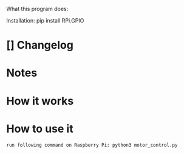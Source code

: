 What this program does:

Installation:
    pip install RPi.GPIO

# [] Changelog

# Notes

# How it works

# How to use it
    run following command on Raspberry Pi: python3 motor_control.py